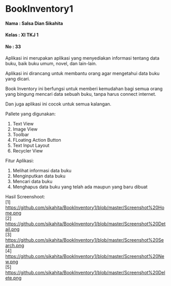 # BookInventory1

<h4>Nama  : Salsa Dian Sikahita</h4>
<h4>Kelas : XI TKJ 1</h4>
<h4>No    : 33</h4>

Aplikasi ini merupakan aplikasi yang menyediakan informasi tentang data buku, baik buku umum, novel, dan lain-lain.

Aplikasi ini dirancang untuk membantu orang agar mengetahui data buku yang dicari.

Book Inventory ini berfungsi untuk memberi kemudahan bagi semua orang yang bingung mencari data sebuah buku, tanpa harus connect internet. 

Dan juga aplikasi ini cocok untuk semua kalangan.

Pallete yang digunakan:
1. Text View
2. Image View
3. Toolbar
4. FLoating Action Button
5. Text Input Layout
6. Recycler View

Fitur Aplikasi:
1. Melihat informasi data buku
2. Menginputkan data buku
3. Mencari data buku
4. Menghapus data buku yang telah ada maupun yang baru dibuat

Hasil Screenshoot:
<br>[1] https://github.com/sikahita/BookInventory1/blob/master/Screenshot%20Home.png
<br>[2] https://github.com/sikahita/BookInventory1/blob/master/Screenshot%20Detail.png
<br>[3] https://github.com/sikahita/BookInventory1/blob/master/Screenshot%20Search.png
<br>[4] https://github.com/sikahita/BookInventory1/blob/master/Screenshot%20New.png
<br>[5] https://github.com/sikahita/BookInventory1/blob/master/Screenshot%20Delete.png
